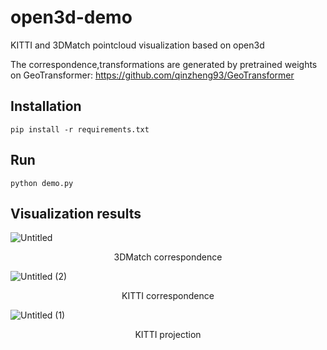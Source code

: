 # open3d-demo
KITTI and 3DMatch pointcloud visualization based on open3d

The correspondence,transformations are generated by pretrained weights on GeoTransformer: https://github.com/qinzheng93/GeoTransformer

## Installation

```
pip install -r requirements.txt
```

## Run

```
python demo.py
```


## Visualization results

![Untitled](https://user-images.githubusercontent.com/50627866/201977542-2e0ce2e7-fc61-4128-bc06-bfed8acaca5e.png)
<p align="center">3DMatch correspondence</p>


![Untitled (2)](https://user-images.githubusercontent.com/50627866/201977642-ba3e59b3-33dd-4aa0-87cf-2a911e2a67fe.png)
<p align="center">KITTI correspondence</p>


![Untitled (1)](https://user-images.githubusercontent.com/50627866/201977599-9daf1c40-a1fc-47d8-807e-07671b39e08d.png)
<p align="center">KITTI projection</p>

